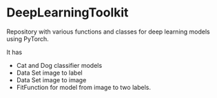 # DeepLearningToolkit
Repository with various functions and classes for deep learning models using PyTorch.

It has  
- Cat and Dog classifier models
- Data Set image to label
- Data Set image to image
- FitFunction for model from image to two labels.








